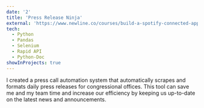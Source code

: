 ```yaml
---
date: '2'
title: 'Press Release Ninja'
external: 'https://www.newline.co/courses/build-a-spotify-connected-app'
tech:
  - Python
  - Pandas
  - Selenium
  - Rapid API
  - Python-Doc
showInProjects: true
---
```


I created a press call automation system that automatically scrapes and formats daily press releases for congressional offices. This tool can save me and my team time and increase our efficiency by keeping us up-to-date on the latest news and announcements.
